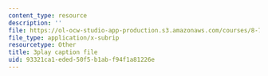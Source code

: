 ```yaml
---
content_type: resource
description: ''
file: https://ol-ocw-studio-app-production.s3.amazonaws.com/courses/8-701-introduction-to-nuclear-and-particle-physics-fall-2020/93321ca1eded50f5b1abf94f1a81226e_B53W30-GJ10.vtt
file_type: application/x-subrip
resourcetype: Other
title: 3play caption file
uid: 93321ca1-eded-50f5-b1ab-f94f1a81226e
---
```

